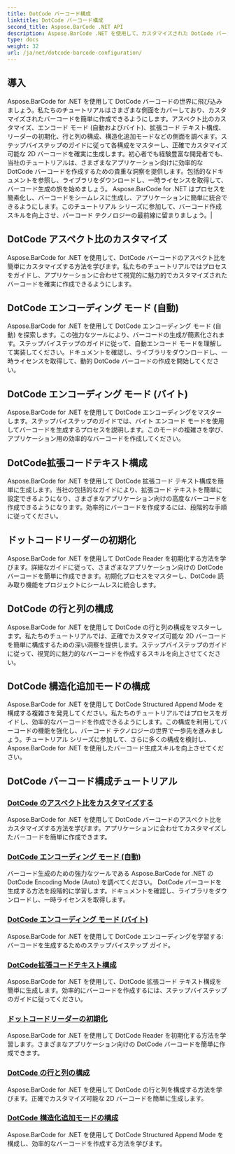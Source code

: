 ```yaml
---
title: DotCode バーコード構成
linktitle: DotCode バーコード構成
second_title: Aspose.BarCode .NET API
description: Aspose.BarCode .NET を使用して、カスタマイズされた DotCode バーコードを簡単に生成します。アスペクト比、エンコード モード、拡張コード テキスト、リーダーの初期化について学びます。
type: docs
weight: 32
url: /ja/net/dotcode-barcode-configuration/
---
```


## 導入
Aspose.BarCode for .NET を使用して DotCode バーコードの世界に飛び込みましょう。私たちのチュートリアルはさまざまな側面をカバーしており、カスタマイズされたバーコードを簡単に作成できるようにします。アスペクト比のカスタマイズ、エンコード モード (自動およびバイト)、拡張コード テキスト構成、リーダーの初期化、行と列の構成、構造化追加モードなどの側面を調べます。ステップバイステップのガイドに従って各構成をマスターし、正確でカスタマイズ可能な 2D バーコードを確実に生成します。初心者でも経験豊富な開発者でも、当社のチュートリアルは、さまざまなアプリケーション向けに効率的な DotCode バーコードを作成するための貴重な洞察を提供します。包括的なドキュメントを参照し、ライブラリをダウンロードし、一時ライセンスを取得して、バーコード生成の旅を始めましょう。 Aspose.BarCode for .NET はプロセスを簡素化し、バーコードをシームレスに生成し、アプリケーションに簡単に統合できるようにします。このチュートリアル シリーズに参加して、バーコード作成スキルを向上させ、バーコード テクノロジーの最前線に留まりましょう。|

## DotCode アスペクト比のカスタマイズ
Aspose.BarCode for .NET を使用して、DotCode バーコードのアスペクト比を簡単にカスタマイズする方法を学びます。私たちのチュートリアルではプロセスをガイドし、アプリケーションに合わせて視覚的に魅力的でカスタマイズされたバーコードを確実に作成できるようにします。

## DotCode エンコーディング モード (自動)
Aspose.BarCode for .NET を使用して DotCode エンコーディング モード (自動) を探索します。この強力なツールにより、バーコードの生成が簡素化されます。ステップバイステップのガイドに従って、自動エンコード モードを理解して実装してください。ドキュメントを確認し、ライブラリをダウンロードし、一時ライセンスを取得して、動的 DotCode バーコードの作成を開始してください。

## DotCode エンコーディング モード (バイト)
Aspose.BarCode for .NET を使用して DotCode エンコーディングをマスターします。ステップバイステップのガイドでは、バイト エンコード モードを使用してバーコードを生成するプロセスを説明します。このモードの複雑さを学び、アプリケーション用の効率的なバーコードを作成してください。

## DotCode拡張コードテキスト構成
Aspose.BarCode for .NET を使用して DotCode 拡張コード テキスト構成を簡単に生成します。当社の包括的なガイドにより、拡張コード テキストを簡単に設定できるようになり、さまざまなアプリケーション向けの高度なバーコードを作成できるようになります。効率的にバーコードを作成するには、段階的な手順に従ってください。

## ドットコードリーダーの初期化
Aspose.BarCode for .NET を使用して DotCode Reader を初期化する方法を学びます。詳細なガイドに従って、さまざまなアプリケーション向けの DotCode バーコードを簡単に作成できます。初期化プロセスをマスターし、DotCode 読み取り機能をプロジェクトにシームレスに統合します。

## DotCode の行と列の構成
Aspose.BarCode for .NET を使用して DotCode の行と列の構成をマスターします。私たちのチュートリアルでは、正確でカスタマイズ可能な 2D バーコードを簡単に構成するための深い洞察を提供します。ステップバイステップのガイドに従って、視覚的に魅力的なバーコードを作成するスキルを向上させてください。

## DotCode 構造化追加モードの構成

Aspose.BarCode for .NET を使用して DotCode Structured Append Mode を構成する複雑さを発見してください。私たちのチュートリアルではプロセスをガイドし、効率的なバーコードを作成できるようにします。この構成を利用してバーコードの機能を強化し、バーコード テクノロジーの世界で一歩先を進みましょう。チュートリアル シリーズに参加して、さらに多くの構成を検討し、Aspose.BarCode for .NET を使用したバーコード生成スキルを向上させてください。

## DotCode バーコード構成チュートリアル
### [DotCode のアスペクト比をカスタマイズする](./dotcode-aspect-ratio-customization/)
Aspose.BarCode for .NET を使用して DotCode バーコードのアスペクト比をカスタマイズする方法を学びます。アプリケーションに合わせてカスタマイズしたバーコードを簡単に作成できます。
### [DotCode エンコーディング モード (自動)](./dotcode-encoding-mode-auto/)
バーコード生成のための強力なツールである Aspose.BarCode for .NET の DotCode Encoding Mode (Auto) を調べてください。 DotCode バーコードを生成する方法を段階的に学習します。ドキュメントを確認し、ライブラリをダウンロードし、一時ライセンスを取得します。
### [DotCode エンコーディング モード (バイト)](./dotcode-encoding-mode-bytes/)
Aspose.BarCode for .NET を使用して DotCode エンコーディングを学習する: バーコードを生成するためのステップバイステップ ガイド。
### [DotCode拡張コードテキスト構成](./dotcode-extended-code-text-configuration/)
Aspose.BarCode for .NET を使用して、DotCode 拡張コード テキスト構成を簡単に生成します。効率的にバーコードを作成するには、ステップバイステップのガイドに従ってください。
### [ドットコードリーダーの初期化](./dotcode-reader-initialization/)
Aspose.BarCode for .NET を使用して DotCode Reader を初期化する方法を学習します。さまざまなアプリケーション向けの DotCode バーコードを簡単に作成できます。
### [DotCode の行と列の構成](./dotcode-rows-columns-configuration/)
Aspose.BarCode for .NET を使用して DotCode の行と列を構成する方法を学びます。正確でカスタマイズ可能な 2D バーコードを簡単に生成します。
### [DotCode 構造化追加モードの構成](./dotcode-structured-append-mode-configuration/)
Aspose.BarCode for .NET を使用して DotCode Structured Append Mode を構成し、効率的なバーコードを作成する方法を学びます。